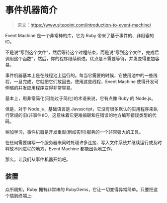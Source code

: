 # 事件机器简介

> 原文：<https://www.sitepoint.com/introduction-to-event-machine/>

Event Machine 是一个非常棒的库，它为 Ruby 带来了基于事件的、非阻塞的 IO。

不是说“写到这个文件”，然后等待这个过程结束，而是说“写到这个文件，完成后调用这个函数”，然后，你的程序继续前进。优点是不需要等待，并发变得更加容易。

事件机器基本上是在线程池上运行的。每当它需要的时候，它使用池中的一些线程，一旦完成，它就把它们放回去。使用这些线程，Event Machine 使得开发可伸缩的并发应用程序变得非常容易。

基本上，用非常简化(可能过于简化)的术语来说，它有点像 Ruby 的 Node.js。

但是，对于 Node.js，基础语言是 Javascript，它没有很多默认的实用程序来执行常规的旧(非事件)IO，这意味着它更难搞砸和在错误的地方编写错误类型的代码。

稍加学习，事件机器是开发重型(例如实时)服务的一个非常强大的工具。

在任何需要编写一个服务器来同时处理许多连接、写入文件系统并继续运行或及时释放不同进程的地方，Event Machine 都能出色地工作。

那么，让我们从事件机器开始吧。

## 装置

众所周知，Ruby 拥有非常棒的 RubyGems，它让一切变得异常简单。只要把这个插到终端上: